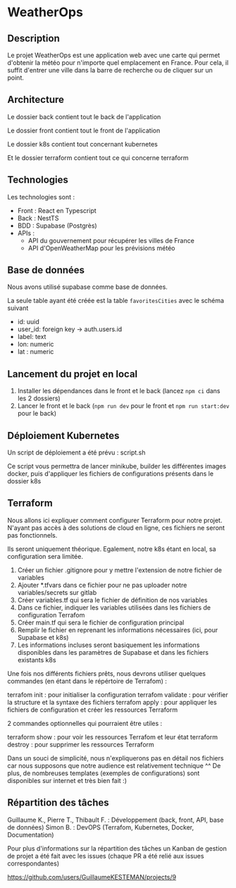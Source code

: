# WeatherOps

## Description

Le projet WeatherOps est une application web avec une carte qui permet d'obtenir la météo pour n'importe quel emplacement en France.
Pour cela, il suffit d'entrer une ville dans la barre de recherche ou de cliquer sur un point.

## Architecture

Le dossier back contient tout le back de l'application

Le dossier front contient tout le front de l'application

Le dossier k8s contient tout concernant kubernetes

Et le dossier terraform contient tout ce qui concerne terraform

## Technologies

Les technologies sont : 

- Front : React en Typescript
- Back : NestTS
- BDD : Supabase (Postgrès)
- APIs : 
  - API du gouvernement pour récupérer les villes de France
  - API d'OpenWeatherMap pour les prévisions météo

## Base de données

Nous avons utilisé supabase comme base de données.

La seule table ayant été créée est la table `favoritesCities` avec le schéma suivant

- id: uuid
- user_id: foreign key -> auth.users.id
- label: text
- lon: numeric
- lat : numeric

## Lancement du projet en local

1. Installer les dépendances dans le front et le back (lancez `npm ci` dans les 2 dossiers)
2. Lancer le front et le back (`npm run dev` pour le front et `npm run start:dev` pour le back)

## Déploiement Kubernetes

Un script de déploiement a été prévu : script.sh

Ce script vous permettra de lancer minikube, builder les différentes images docker, puis d'appliquer les fichiers de configurations présents dans le dossier k8s

## Terraform

Nous allons ici expliquer comment configurer Terraform pour notre projet.
N'ayant pas accès à des solutions de cloud en ligne, ces fichiers ne seront pas fonctionnels.

Ils seront uniquement théorique.
Egalement, notre k8s étant en local, sa configuration sera limitée.

1. Créer un fichier .gitignore pour y mettre l'extension de notre fichier de variables
2. Ajouter *.tfvars dans ce fichier pour ne pas uploader notre variables/secrets sur gitlab
3. Créer variables.tf qui sera le fichier de définition de nos variables
4. Dans ce fichier, indiquer les variables utilisées dans les fichiers de configuration Terrafom
5. Créer main.tf qui sera le fichier de configuration principal
6. Remplir le fichier en reprenant les informations nécessaires (ici, pour Supabase et k8s)
7. Les informations incluses seront basiquement les informations disponibles dans les paramètres de Supabase et dans les fichiers existants k8s


Une fois nos différents fichiers prêts, nous devrons utiliser quelques commandes (en étant dans le répértoire de Terrafom) :

terrafom init : pour initialiser la configuration
terrafom validate : pour vérifier la structure et la syntaxe des fichiers
terrafom apply : pour appliquer les fichiers de configuration et créer les ressources Terraform


2 commandes optionnelles qui pourraient être utiles : 

terraform show : pour voir les ressources Terrafom et leur état 
terraform destroy : pour supprimer les ressources Terraform

Dans un souci de simplicité, nous n'expliquerons pas en détail nos fichiers car nous supposons que notre audience est relativement technique ^^
De plus, de nombreuses templates (exemples de configurations) sont disponibles sur internet et très bien fait :)

## Répartition des tâches 

Guillaume K., Pierre T., Thibault F. : Développement (back, front, API, base de données)
Simon B. : DevOPS (Terrafom, Kubernetes, Docker, Documentation)

Pour plus d'informations sur la répartition des tâches un Kanban de gestion de projet a été fait avec les issues (chaque PR a été relié aux issues correspondantes)

<https://github.com/users/GuillaumeKESTEMAN/projects/9>
